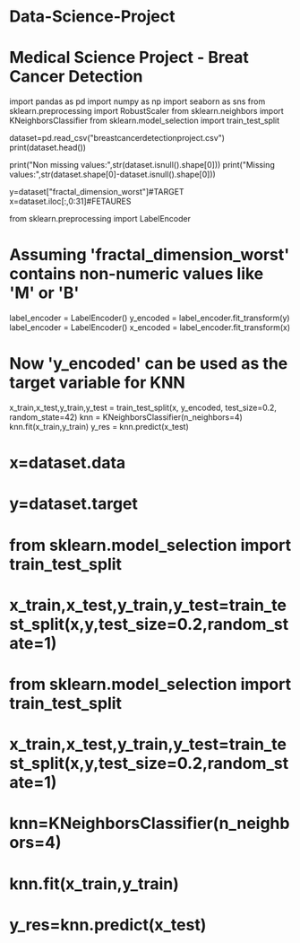 # Data-Science-Project
# Medical Science Project - Breat Cancer Detection 
import pandas as pd 
import numpy as np
import seaborn as sns
from sklearn.preprocessing import RobustScaler
from sklearn.neighbors import KNeighborsClassifier
from sklearn.model_selection import train_test_split

dataset=pd.read_csv("breastcancerdetectionproject.csv")
print(dataset.head())

print("Non missing values:",str(dataset.isnull().shape[0]))
print("Missing values:",str(dataset.shape[0]-dataset.isnull().shape[0]))

y=dataset["fractal_dimension_worst"]#TARGET
x=dataset.iloc[:,0:31]#FETAURES

from sklearn.preprocessing import LabelEncoder

# Assuming 'fractal_dimension_worst' contains non-numeric values like 'M' or 'B'
label_encoder = LabelEncoder()
y_encoded = label_encoder.fit_transform(y)
label_encoder = LabelEncoder()
x_encoded = label_encoder.fit_transform(x)


# Now 'y_encoded' can be used as the target variable for KNN
x_train,x_test,y_train,y_test = train_test_split(x, y_encoded, test_size=0.2, random_state=42)
knn = KNeighborsClassifier(n_neighbors=4)
knn.fit(x_train,y_train)
y_res = knn.predict(x_test)

# x=dataset.data
# y=dataset.target

# from sklearn.model_selection import train_test_split
# x_train,x_test,y_train,y_test=train_test_split(x,y,test_size=0.2,random_state=1)
# from sklearn.model_selection import train_test_split
# x_train,x_test,y_train,y_test=train_test_split(x,y,test_size=0.2,random_state=1)
# knn=KNeighborsClassifier(n_neighbors=4)
# knn.fit(x_train,y_train)
# y_res=knn.predict(x_test)
